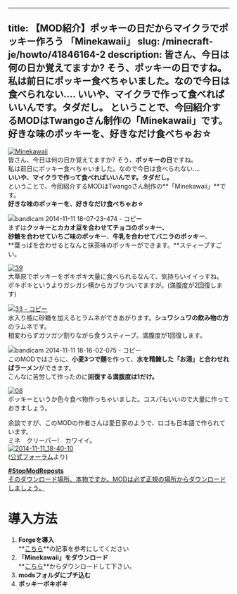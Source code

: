 
---
title: 【MOD紹介】ポッキーの日だからマイクラでポッキー作ろう 「Minekawaii」
slug: /minecraft-je/howto/41846164-2
description: 皆さん、今日は何の日か覚えてますか? そう、ポッキーの日ですね。
 私は前日にポッキー食べちゃいました。なので今日は食べられない….
 いいや、マイクラで作って食べればいいんです。タダだし。
 ということで、今回紹介するMODはTwangoさん制作の「Minekawaii」です。
 好きな味のポッキーを、好きなだけ食べちゃお☆
---

[![Minekawaii](https://cdn-ak.f.st-hatena.com/images/fotolife/s/sasigume/20210208/20210208130705.png)](#1/5/15c073ad.png "Minekawaii")  
皆さん、今日は何の日か覚えてますか? そう、**ポッキーの日**ですね。  
私は前日にポッキー食べちゃいました。なので今日は食べられない….  
**いいや、マイクラで作って食べればいいんです。タダだし。**  
ということで、今回紹介するMODはTwangoさん制作の**「Minekawaii」**です。  
**好きな味のポッキーを、好きなだけ食べちゃお☆**

![bandicam 2014-11-11 18-07-23-474 - コピー](https://cdn-ak.f.st-hatena.com/images/fotolife/s/sasigume/20210208/20210208141753.jpg)  
まずは**クッキーとカカオ豆を合わせてチョコのポッキー、**  
**砂糖を合わせていちご味のポッキー**、**牛乳を合わせてバニラのポッキー**、  
**葉っぱを合わせるとなんと抹茶味のポッキーができます。**スティーブすごい。 

[![39](https://cdn-ak.f.st-hatena.com/images/fotolife/s/sasigume/20210208/20210208161824.png)](#d/4/d442ceb2.png "39")  
大草原でポッキーをポキポキ大量に食べられるなんて、気持ちいイイっすね。  
ポキポキというよりガシガシ横からカブりついてますが。(満腹度が2回復します)

[![33 - コピー](https://cdn-ak.f.st-hatena.com/images/fotolife/s/sasigume/20210208/20210208175210.png)](#f/0/f06daee8.png "33 - コピー")  
水入り瓶に砂糖を加えるとラムネができあがります。**シュワシュワの飲み物の方**のラムネです。  
相変わらずガツガツ割りながら食うスティーブ。満腹度が1回復します。

![bandicam 2014-11-11 18-16-02-075 - コピー](https://cdn-ak.f.st-hatena.com/images/fotolife/s/sasigume/20210208/20210208144910.jpg)  
このMODではさらに、**小麦3つで麺**を作って、**水を精錬した「お湯」**と合わせれば**ラーメン**ができます。  
こんなに苦労して作ったのに**回復する満腹度は1だけ。** 

[![08](https://cdn-ak.f.st-hatena.com/images/fotolife/s/sasigume/20210208/20210208180544.png)](#f/c/fc6eb863.png "08")  
ポッキーというか色々食べ物作っちゃいました。コスパもいいので大量に作っておきましょう。

余談ですが、このMODの作者さんは愛日家のようで、ロゴも日本語で作られています。  
ミネ　クリーパー!　カワイイ。  
[![2014-11-11_18-40-10](https://cdn-ak.f.st-hatena.com/images/fotolife/s/sasigume/20210208/20210208152207.jpg)](#9/c/9c3d3982.jpg "2014-11-11_18-40-10")  
([公式フォーラム](http://www.minecraftforum.net/forums/mapping-and-modding/minecraft-mods/2168320-1-7-x-minekawaii-japanese-food-for-minecraft)より)

[**#StopModReposts**  
そのダウンロード場所、本物ですか。MODは必ず正規の場所からダウンロードしましょう。](https://www.napoan.com/stop-mod-reposts/)

# 導入方法 

1.  **Forgeを導入**  
    **[こちら](/new-way-to-install-mod/)**の記事を参考にしてください
2.  **「Minekawaii」をダウンロード**  
    **[こちら](http://www.minecraftforum.net/forums/mapping-and-modding/minecraft-mods/2168320-1-7-x-minekawaii-japanese-food-for-minecraft)**からダウンロードして下さい。
3.  **modsフォルダにブチ込む** 
4.  **ポッキーポキポキ**
